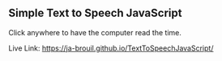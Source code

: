 ## Simple Text to Speech JavaScript

Click anywhere to have the computer read the time.


Live Link:
https://ja-brouil.github.io/TextToSpeechJavaScript/
